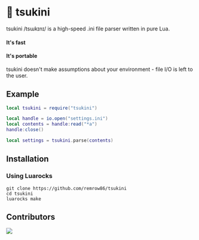 # 🥒 tsukini
tsukini /tsɯkɪnɪ/ is a high-speed .ini file parser written in pure Lua.
#### It's fast
#### It's portable
tsukini doesn't make assumptions about your environment - file I/O is left to the user.
## Example
```lua
local tsukini = require("tsukini")

local handle = io.open("settings.ini")
local contents = handle:read("*a")
handle:close()

local settings = tsukini.parse(contents)
```
## Installation
### Using Luarocks
```shell
git clone https://github.com/remrow86/tsukini
cd tsukini
luarocks make
```
## Contributors
<a href = "https://github.com/remrow86/tsukini/graphs/contributors"><img src = "https://contrib.rocks/image?repo=remrow86/tsukini&size=32x32"/></a>
